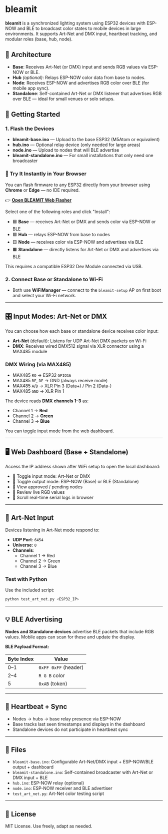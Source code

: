 # bleamit

**bleamit** is a synchronized lighting system using ESP32 devices with ESP-NOW and BLE to broadcast color states to mobile devices in large environments. It supports Art-Net and DMX input, heartbeat tracking, and modular roles (base, hub, node).

## 🧠 Architecture

- **Base**: Receives Art-Net (or DMX) input and sends RGB values via ESP-NOW or BLE.
- **Hub** *(optional)*: Relays ESP-NOW color data from base to nodes.
- **Node**: Receives ESP-NOW and advertises RGB color over BLE (for mobile app sync).
- **Standalone**: Self-contained Art-Net or DMX listener that advertises RGB over BLE — ideal for small venues or solo setups.

## 🚀 Getting Started

### 1. Flash the Devices

- **bleamit-base.ino** — Upload to the base ESP32 (M5Atom or equivalent)
- **hub.ino** — Optional relay device (only needed for large areas)
- **node.ino** — Upload to nodes that will BLE advertise
- **bleamit-standalone.ino** — For small installations that only need one broadcaster

### 🧪 Try It Instantly in Your Browser

You can flash firmware to any ESP32 directly from your browser using **Chrome** or **Edge** — no IDE required.

👉 **[Open BLEAMIT Web Flasher](https://mike-logic.github.io/bleamit/)**

Select one of the following roles and click "Install":

- 🟦 **Base** — receives Art-Net or DMX and sends color via ESP-NOW or BLE
- 🟩 **Hub** — relays ESP-NOW from base to nodes
- 🟨 **Node** — receives color via ESP-NOW and advertises via BLE
- 🟧 **Standalone** — directly listens for Art-Net or DMX and advertises via BLE

This requires a compatible ESP32 Dev Module connected via USB.

### 2. Connect Base or Standalone to Wi-Fi

- Both use **WiFiManager** — connect to the `bleamit-setup` AP on first boot and select your Wi-Fi network.

---

## 🎛 Input Modes: Art-Net or DMX

You can choose how each base or standalone device receives color input:

- **Art-Net** (default): Listens for UDP Art-Net DMX packets on Wi-Fi
- **DMX**: Receives wired DMX512 signal via XLR connector using a MAX485 module

### DMX Wiring (via MAX485)

- MAX485 `RO` → ESP32 `GPIO16`
- MAX485 `RE`, `DE` → GND (always receive mode)
- MAX485 `A`/`B` → XLR Pin 3 (Data+) / Pin 2 (Data-)
- MAX485 `GND` → XLR Pin 1

The device reads **DMX channels 1–3** as:

- Channel 1 → **Red**
- Channel 2 → **Green**
- Channel 3 → **Blue**

You can toggle input mode from the web dashboard.

---

## 🖥 Web Dashboard (Base + Standalone)

Access the IP address shown after WiFi setup to open the local dashboard:

- 🔧 Toggle input mode: Art-Net or DMX
- 🔧 Toggle output mode: ESP-NOW (Base) or BLE (Standalone)
- 📶 View approved / pending nodes
- 🧠 Review live RGB values
- 📜 Scroll real-time serial logs in browser

---

## 🎨 Art-Net Input

Devices listening in Art-Net mode respond to:

- **UDP Port**: `6454`
- **Universe**: `0`
- **Channels**:
  - Channel 1 → Red
  - Channel 2 → Green
  - Channel 3 → Blue

### Test with Python

Use the included script:

```bash
python test_art_net.py <ESP32_IP>
```

---

## 💡 BLE Advertising

**Nodes and Standalone devices** advertise BLE packets that include RGB values. Mobile apps can scan for these and update the display.

**BLE Payload Format:**

| Byte Index | Value                |
| ---------- | -------------------- |
| 0–1        | `0xFF 0xFF` (header) |
| 2–4        | `R G B` color        |
| 5          | `0xAB` (token)       |

---

## 📡 Heartbeat + Sync

- Nodes → hubs → base relay presence via ESP-NOW
- Base tracks last seen timestamps and displays in the dashboard
- Standalone devices do not participate in heartbeat sync

---

## 📁 Files

- `bleamit-base.ino`: Configurable Art-Net/DMX input + ESP-NOW/BLE output + dashboard
- `bleamit-standalone.ino`: Self-contained broadcaster with Art-Net or DMX input + BLE
- `hub.ino`: ESP-NOW relay (optional)
- `node.ino`: ESP-NOW receiver and BLE advertiser
- `test_art_net.py`: Art-Net color testing script

---

## 📜 License

MIT License. Use freely, adapt as needed.
